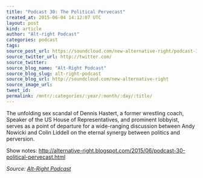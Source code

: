 ```yaml
---
title: "Podcast 30: The Political Pervecast"
created_at: 2015-06-04 14:12:07 UTC
layout: post
kind: article
author: "Alt-right Podcast"
categories: podcast
tags: 
source_post_url: https://soundcloud.com/new-alternative-right/podcast-30-the-political-pervecast
source_twitter_url: http://twitter.com/
source_twitter: 
source_blog_name: "Alt-Right Podcast"
source_blog_slug: alt-right-podcast
source_blog_url: http://soundcloud.com/new-alternative-right
source_image_url: 
tweet_id:
permalink: /mntr/:categories/:year/:month/:day/:title/
---
```

The unfolding sex scandal of Dennis Hastert, a former wrestling coach, Speaker of the US House of Representatives, and prominent lobbyist, serves as a point of departure for a wide-ranging discussion between Andy Nowicki and Colin Liddell on the eternal synergy between politics and perversion.

Show notes: http://alternative-right.blogspot.com/2015/06/podcast-30-political-pervecast.html<div class="">
    <i>Source: <a href="http://soundcloud.com/new-alternative-right">Alt-Right Podcast</a></i>
</div>

